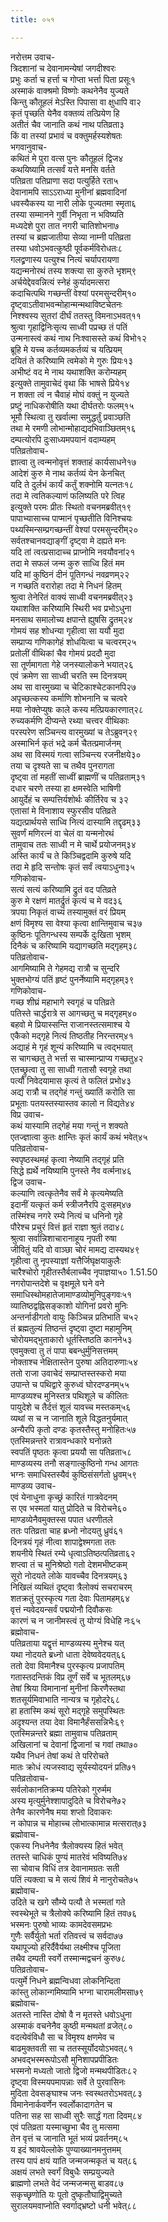 ```yaml
---
title: ०५१

---
```

नरोत्तम उवाच-  
त्रिदशानां च देवानामन्येषां जगदीश्वरः  
प्रभुः कर्ता च हर्त्ता च गोप्ता भर्त्ता पिता प्रसूः१  
अस्माकं वाक्श्रमो विष्णोः कथनेनैव युज्यते  
किन्तु कौतूहलं मेऽस्ति पिपासा वा क्षुधापि वा२  
कृतं पृच्छति येनैव वक्तव्यं तत्प्रियेण हि  
अतीतं चैव जानाति कथं नाथ पतिव्रता३  
किं वा तस्यां प्रभावं च वक्तुमर्हस्यशेषतः  
भगवानुवाच-  
कथितं मे पुरा वत्स पुनः कौतूहलं द्विज४  
कथयिष्यामि तत्सर्वं यत्ते मनसि वर्तते  
पतिव्रता पतिप्राणा सदा पत्युर्हिते रता५  
देवानामपि साऽऽराध्या मुनीनां ब्रह्मवादिनां  
धवस्यैकस्य या नारी लोके पूज्यतमा स्मृता६  
तस्या सम्मानने गुर्वी निभृता न भविष्यति  
मध्यदेशे पुरा तात नगरी चातिशोभना७  
तस्यां च ब्रह्मजातीया सेव्या नाम्नी पतिव्रता  
तस्या धवोऽभवत्कुष्ठी पूर्वकर्मविरोधतः८  
गलद्व्रणास्य पत्युश्च नित्यं चर्यापरायणा  
यद्यन्मनोरथं तस्य शक्त्या सा कुरुते भृशम्९  
अर्चयेद्देववन्नित्यं स्नेहं कुर्यादमत्सरा  
कदाचित्पथि गच्छन्तीं वेश्यां परमसुन्दरीम्१०  
दृष्ट्वाऽतीवाभवन्मोहान्मन्मथाविष्टचेतनः  
निश्श्वस्य सुतरां दीर्घं ततस्तु विमनाऽभवत्११  
श्रुत्वा गृहाद्विनिःसृत्य साध्वी पप्रच्छ तं पतिं  
उन्मनास्त्वं कथं नाथ निःश्वासस्ते कथं विभो१२  
ब्रूहि मे यच्च कर्तव्यमकर्तव्यं च यत्प्रियम्  
दयितं ते करिष्यामि त्वमेको मे गुरुः प्रियः१३  
अभीष्टं वद मे नाथ यथाशक्ति करोम्यहम्  
इत्युक्ते तामुवाचेदं वृथा किं भाषसे प्रिये१४  
न शक्ता त्वं न चैवाहं मोघं वक्तुं न युज्यते  
प्रष्टुं नाधिकरोषीति यथा दीर्घतरोः फलम्१५  
भूमौ स्थित्वा तु खर्वात्मा समुद्धर्तुं प्रवाञ्छति  
तथा मे रमणी लोभान्मोहाद्यदभिवाञ्छितम्१६  
दम्पत्योरपि दुःसाध्यमपयानं वदाम्यहम्  
पतिव्रतोवाच-  
ज्ञात्वा तु त्वन्मनोवृत्तं शक्ताहं कार्यसाधने१७  
आदेशं कुरु मे नाथ कर्तव्यं येन केनचित्  
यदि ते दुर्लभं कार्यं कर्तुं शक्नोमि यत्नतः१८  
तदा मे त्वतिकल्याणं फलिष्यति परे त्विह  
इत्युक्ते परमः प्रीतः स्थितो वचनमब्रवीत्१९  
पापाभ्यासाच्च पाप्मानं पृच्छतीति विनिश्चयः  
पथ्यस्मिन्सम्प्रगच्छन्तीं वेश्यां परमसुन्दरीम्२०  
सर्वतश्चानवद्याङ्गीं दृष्ट्वा मे दह्यते मनः  
यदि तां त्वत्प्रसादाच्च प्राप्नोमि नवयौवनां२१  
तदा मे सफलं जन्म कुरु साध्वि हितं मम  
यदि मां कुष्ठिनं दीनं पूतिगन्धं नवव्रणम्२२  
न गच्छति वरारोहा तदा मे निधनं हितम्  
श्रुत्वा तेनेरितं वाक्यं साध्वी वचनमब्रवीत्२३  
यथाशक्ति करिष्यामि स्थिरी भव प्रभोऽधुना  
मनसाथ समालोच्य क्षपान्ते ह्युषसि द्रुतम्२४  
गोमयं सह शोधन्या गृहीत्वा सा ययौ मुदा  
सम्प्राप्य गणिकागेहं शोधयित्वा च चत्वरम्२५  
प्रतोलीं वीथिकां चैव गोमयं प्रददौ मुदा  
सा तूर्णमागता गेहे जनस्यालोकने भयात्२६  
एवं क्रमेण सा साध्वी चरति स्म दिनत्रयम्  
अथ सा वारमुख्या च चेटिकाश्चेटकानपि२७  
अपृच्छत्कस्य कर्माणि शोभनानि च चत्वरे  
मया नोक्तेप्युषः काले कस्य मत्प्रियकारणात्२८  
रुच्यकर्मणि दीप्यन्ते रथ्या चत्त्वर वीथिकाः  
परस्परेण सञ्चिन्त्य वारमुख्यां च तेऽब्रुवन्२९  
अस्माभिर्न कृतं भद्रे कर्म चैतत्प्रमार्जनम्  
अथ सा विस्मयं गत्वा सञ्चिन्त्य रजनीक्षये३०  
तया च दृश्यते सा च तथैव पुनरागता  
दृष्ट्वा तां महतीं साध्वीं ब्राह्मणीं च पतिव्रताम्३१  
दधार चरणे तस्या हा क्षमस्वेति भाषिणी  
आयुर्देहं च सम्पत्तिर्यशोर्थः कीर्तिरेव च ३२  
एतासां मे विनाशाय स्फुरसीव पतिव्रते  
यद्यत्प्रार्थयसे साध्वि नित्यं दास्यामि तद्दृढम्३३  
सुवर्णं मणिरत्नं वा चेलं वा यन्मनोरथं  
तामुवाच ततः साध्वी न मे चार्थे प्रयोजनम्३४  
अस्ति कार्यं च ते किञ्चिद्वदामि कुरुषे यदि  
तदा मे हृदि सन्तोषः कृतं सर्वं त्वयाऽधुना३५  
गणिकोवाच-  
सत्यं सत्यं करिष्यामि द्रुतं वद पतिव्रते  
कुरु मे रक्षणं मातर्द्रुतं कृत्यं च मे वद३६  
त्रपया निकृतं वाच्यं तस्यामुक्तं वरं प्रियम्  
क्षणं विमृश्य सा वेश्या कृत्वा क्षान्तिमुवाच च३७  
कुष्ठिनः पूतिगन्धस्य सम्पर्के दुःखिता भृशम्  
दिनैकं च करिष्यामि यद्यागच्छति मद्गृहम्३८  
पतिव्रतोवाच-  
आगमिष्यामि ते गेहमद्य रात्रौ च सुन्दरि  
भुक्तभोग्यं पतिं हृष्टं पुनर्नेष्यामि मद्गृहम्३९  
गणिकोवाच-  
गच्छ शीघ्रं महाभागे स्वगृहं च पतिव्रते  
पतिस्ते चार्द्धरात्रे स आगच्छतु च मद्गृहम्४०  
बहवो मे प्रियास्सन्ति राजानस्तत्समाश्च ये  
एकैको मद्गृहे नित्यं तिष्ठतीह निरन्तरम्४१  
अद्याहं मे गृहं शून्यं करिष्यामि च त्वद्भयात्  
स चागच्छतु ते भर्त्ता स चास्मान्प्राप्य गच्छतु४२  
एतच्छ्रुत्वा तु सा साध्वी गतासौ स्वगृहे तथा  
पत्यौ निवेदयामास कृत्यं ते फलितं प्रभो४३  
अद्य रात्रौ च तद्गेहं गन्तुं ख्यातिं करोति सा  
प्रभूताः पतयस्तस्यास्तव कालो न विद्यते४४  
विप्र उवाच-  
कथं यास्यामि तद्गेहं मया गन्तुं न शक्यते  
एतज्ज्ञात्वा कुतः क्षान्तिः कृतं कार्यं कथं भवेत्४५  
पतिव्रतोवाच-  
स्वपृष्ठस्थमहं कृत्वा नेष्यामि तद्गृहं प्रति  
सिद्धे ह्यर्थे नयिष्यामि पुनस्ते नैव वर्त्मना४६  
द्विज उवाच-  
कल्याणि त्वत्कृतेनैव सर्वं मे कृत्यमेष्यति  
इदानीं यत्कृतं कर्म स्त्रीजनैरपि दुःसहम्४७  
तस्मिंश्च नगरे रम्ये नित्यं च धनिनो गृहे  
पौरेश्च प्रचुरं वित्तं हृतं राज्ञा श्रुतं तदा४८  
श्रुत्वा सर्वान्निशाचारानाहूय नृपती रुषा  
जीवितुं यदि वो वाञ्छा चोरं मामद्य दास्यथ४९  
गृहीत्वा तु नृपस्याज्ञां यत्तैर्जिघृक्षयाकुलैः  
चारैश्चोरो गृहीतस्तैर्बलाच्चैव नृपाज्ञया५० 1.51.50  
नगरोपान्तदेशे च वृक्षमूले घने वने  
समाधिस्थोमहातेजामाण्डव्योमुनिपुङ्गवः५१  
व्यातिष्ठद्वह्निसङ्काशो योगिनां प्रवरो मुनिः  
अन्तर्नाडीगतो वायुः किञ्चिन्न प्रतिभाति च५२  
तं ब्रह्मतुल्यं तिष्ठन्तं दृष्ट्वा दुष्टा महामुनिम्  
चोरोयमद्भुताकारो धूर्तस्तिष्ठति कानने५३  
एवमुक्त्वा तु तं पापा बबन्धुर्मुनिसत्तमम्  
नोक्ताश्च नेक्षितास्तेन पुरुषा अतिदारुणाः५४  
ततो राजा उवाचेदं सम्प्राप्तस्तस्करो मया  
उपान्ते च पथिद्वारे कुरुध्वं घोरदण्डनम्५५  
माण्डव्यश्च मुनिस्तत्र पथिशूले च कीलितः  
पायुदेशे च तैर्दत्तं शूलं यावच्च मस्तकम्५६  
व्यथां स च न जानाति शूले विद्धतनुर्यमात्  
अन्यैरपि कृतो दण्डः कृतस्तैस्तु मनोहितः५७  
एतस्मिन्नन्तरे रात्रावन्धकारे घनोन्नते  
स्वपतिं पृष्ठतः कृत्वा प्रययौ सा पतिव्रता५८  
माण्डव्यस्य तनौ सङ्गात्कुष्ठिनो गन्ध आगतः  
भग्नः समाधिस्तस्यैवं कुष्ठिसंसर्गतो ध्रुवम्५९  
माण्डव्य उवाच-  
एवं येनाधुना कृच्छ्रं कारितं गात्रवेदनम्  
स एव भस्मतां यातु प्रोदिते च विरोचने६०  
माण्डव्येनैवमुक्तस्स पपात धरणीतले  
ततः पतिव्रता चाह ब्रध्नो नोदयतु ध्रुवं६१  
दिनत्रयं गृहं नीत्वा शापाद्वेश्मगता ततः  
शयनीये स्थितं रम्ये धृत्वाऽतिष्ठत्पतिव्रता६२  
शप्त्वा तं च मुनिश्रेष्ठो गतो देशमभीष्टकम्  
सूरो नोदयते लोके यावच्चैव दिनत्रयम्६३  
निखिलं व्यथितं दृष्ट्वा त्रैलोक्यं सचराचरम्  
शतक्रतुं पुरस्कृत्य गता देवाः पितामहम्६४  
वृत्तं न्यवेदयन्सर्वं पद्मयोनौ दिवौकसः  
कारणं च न जानीमस्त्वं तु योग्यं विधेहि नः६५  
ब्रह्मोवाच-  
पतिव्रताया यद्वृत्तं माण्डव्यस्य मुनेश्च यत्  
यथा नोदयते ब्रध्नो धाता देवेष्ववेदयत्६६  
ततो देवा विमानैश्च पुरस्कृत्य प्रजापतिम्  
गतास्तदन्तिकं विप्र तूर्णं सर्वे च भूतलम्६७  
तेषां श्रिया विमानानां मुनीनां किरणैस्तथा  
शतसूर्यमिवाभाति नान्यत्र च गृहोदरे६८  
हा हतास्मि कथं सूरो मद्गृहे समुपस्थितः  
अदृश्यन्त तया देवा विमानैर्हंससन्निभैः६९  
एतस्मिन्नन्तरे ब्रह्मा तामुवाच पतिव्रताम्  
अखिलानां च देवानां द्विजानां च गवां तथा७०  
यथैव निधनं तेषां कथं ते परिरोचते  
मातः क्रोधं त्यजस्वाद्य सूर्यस्योदयनं प्रति७१  
पतिव्रतोवाच-  
सर्वलोकानतिक्रम्य पतिरेको गुरुर्मम  
अस्य मृत्युर्मुनेश्शापादुदिते च विरोचने७२  
तेनैव कारणेनैष मया शप्तो दिवाकरः  
न कोपान्न च मोहाच्च लोभात्कामान्न मत्सरात्७३  
ब्रह्मोवाच-  
एकस्य निधनेनैव त्रैलोक्यस्य हितं भवेत्  
ततस्ते चाधिकं पुण्यं मातरेवं भविष्यति७४  
सा चोवाच विधिं तत्र देवानामग्रतः सती  
पतिं त्यक्त्वा च मे सत्यं शिवं मे नानुरोचते७५  
ब्रह्मोवाच-  
उदिते च खगे सौम्ये पत्यौ ते भस्मतां गते  
स्वस्थेभूते च त्रैलोक्ये करिष्यामि हितं तव७६  
भस्मनः पुरुषो भाव्यः कामदेवसमप्रभः  
गुणैः सर्वैर्युतो भर्ता रतिवत्त्वं च सर्वदा७७  
यथापूज्यो हरिर्दैवैर्यथा लक्ष्मीश्च पूजिता  
तथैव दम्पती स्वर्गे तस्मान्मद्वचनं कुरु७८  
पतिव्रतोवाच-  
पत्युर्मे निधने ब्रह्मन्विधवा लोकनिन्दिता  
कांस्तु लोकान्गमिष्यामि भग्ना चारामलीमसा७९  
ब्रह्मोवाच-  
अतस्ते नास्ति दोषो वै न मृतस्ते धवोऽधुना  
अस्माकं वचनेनैव कुष्ठी मन्मथतां व्रजेत्८०  
वदत्येवंविधौ सा च विमृश्य क्षणमेव च  
बाढमुक्तवती सा च ततस्सूर्योदयोऽभवत्८१  
अभवद्भस्मरूपोऽसौ मुनिशापप्रपीडितः  
भस्मनो मध्यतो जातो द्विजो मन्मथपीडितः८२  
दृष्ट्वा विस्मयपमापन्नाः सर्वे ते पुरवासिनः  
मुदिता देवसङ्घाश्च जनः स्वस्थतरोऽभवत्८३  
विमानेनार्कवर्णेन स्वर्लोकादागतेन च  
पतिना सह सा साध्वी सुरैः सार्द्धं गता दिवम्८४  
एवं पतिव्रता यस्माच्छुभा चैव तु मत्समा  
तेन वृत्तं च जानाति भूतं भव्यं प्रवर्तनम्८५  
य इदं श्रावयेल्लोके पुण्याख्यानमनुत्तमम्  
तस्य पापं क्षयं याति जन्मजन्मकृतं च यत्८६  
अक्षयं लभते स्वर्गं विबुधैः सम्प्रयुज्यते  
ब्राह्मणो लभते वेदं जन्मजन्मसु बाडव८७  
सकृच्छृणोति यः पूतो दुष्कृतौघाद्विमुच्यते  
सुरालयमवाप्नोति स्वर्गाद्भ्रष्टो धनी भवेत्८८